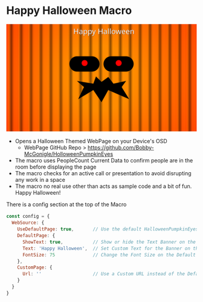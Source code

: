 # Happy Halloween Macro

![Device OSD](/Device-OSD.png)

 - Opens a Halloween Themed WebPage on your Device's OSD 
    - WebPage GitHub Repo > https://github.com/Bobby-McGonigle/HolloweenPumpkinEyes
 - The macro uses PeopleCount Current Data to confirm people are in the room before displaying the page
 - The macro checks for an active call or presentation to avoid disrupting any work in a space
 - The macro no real use other than acts as sample code and a bit of fun. Happy Halloween!

There is a config section at the top of the Macro

```javascript
const config = {
  WebSource: {
    UseDefaultPage: true,       // Use the default HalloweenPumpkinEyes page. If false, will use the CustomPage defined below
    DefaultPage: {
      ShowText: true,           // Show or hide the Text Banner on the Default Page
      Text: 'Happy Halloween',  // Set Custom Text for the Banner on the Default Page
      FontSize: 75              // Change the Font Size on the Default Page
    },
    CustomPage: {
      Url: ''                   // Use a Custom URL instead of the Default Page. config.WebSource.UseDefaultPage must be set to false
    }
  }
}
```
